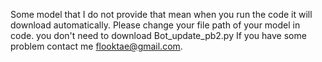 Some model that I do not provide that mean when you run the code it will download automatically.
Please change your file path of your model in code.
you don't need to download Bot_update_pb2.py
If you have some problem contact me flooktae@gmail.com.



